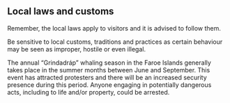 ## Local laws and customs

Remember, the local laws apply to visitors and it is advised to follow them.

Be sensitive to local customs, traditions and practices as certain behaviour may be seen as improper, hostile or even illegal.

The annual “Grindadráp” whaling season in the Faroe Islands generally takes place in the summer months between June and September. This event has attracted protesters and there will be an increased security presence during this period. Anyone engaging in potentially dangerous acts, including to life and/or property, could be arrested.